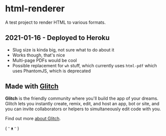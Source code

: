 # html-renderer

A test project to render HTML to various formats.

## 2021-01-16 - Deployed to Heroku

- Slug size is kinda big, not sure what to do about it
- Works though, that's nice
- Multi-page PDFs would be cool
- Possible replacement for `wh` stuff, which currently uses `html-pdf` which uses PhantomJS, which is deprecated

## Made with [Glitch](https://glitch.com/)

**Glitch** is the friendly community where you'll build the app of your dreams. Glitch lets you instantly create, remix, edit, and host an app, bot or site, and you can invite collaborators or helpers to simultaneously edit code with you.

Find out more [about Glitch](https://glitch.com/about).

( ᵔ ᴥ ᵔ )

